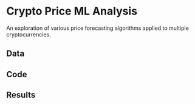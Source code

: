 # Crypto Price ML Analysis
An exploration of various price forecasting algorithms applied to multiple cryptocurrencies.

## Data

## Code

## Results
